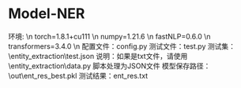 # Model-NER
环境: \n
    torch=1.8.1+cu111 \n
    numpy=1.21.6 \n
    fastNLP=0.6.0 \n
    transformers=3.4.0 \n
配置文件：config.py
测试文件：test.py
测试集：\entity_extraction\test.json
	说明：如果是txt文件，请使用\entity_extraction\data.py 脚本处理为JSON文件
模型保存路径：\out\ent_res_best.pkl
测试结果：ent_res.txt
